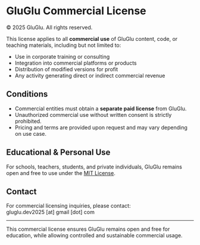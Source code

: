 # GluGlu Commercial License

© 2025 GluGlu. All rights reserved.

This license applies to all **commercial use** of GluGlu content, code, or
teaching materials, including but not limited to:

- Use in corporate training or consulting
- Integration into commercial platforms or products
- Distribution of modified versions for profit
- Any activity generating direct or indirect commercial revenue

## Conditions
- Commercial entities must obtain a **separate paid license** from GluGlu.
- Unauthorized commercial use without written consent is strictly prohibited.
- Pricing and terms are provided upon request and may vary depending on use case.

## Educational & Personal Use
For schools, teachers, students, and private individuals, GluGlu remains open
and free to use under the [MIT License](LICENSE).

## Contact
For commercial licensing inquiries, please contact:  
gluglu.dev2025 [at] gmail [dot] com

---

This commercial license ensures GluGlu remains open and free for education,
while allowing controlled and sustainable commercial usage.
